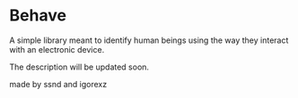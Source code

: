 # Behave

A simple library meant to identify human beings using the way they interact with an electronic device.

The description will be updated soon.


made by ssnd and igorexz

